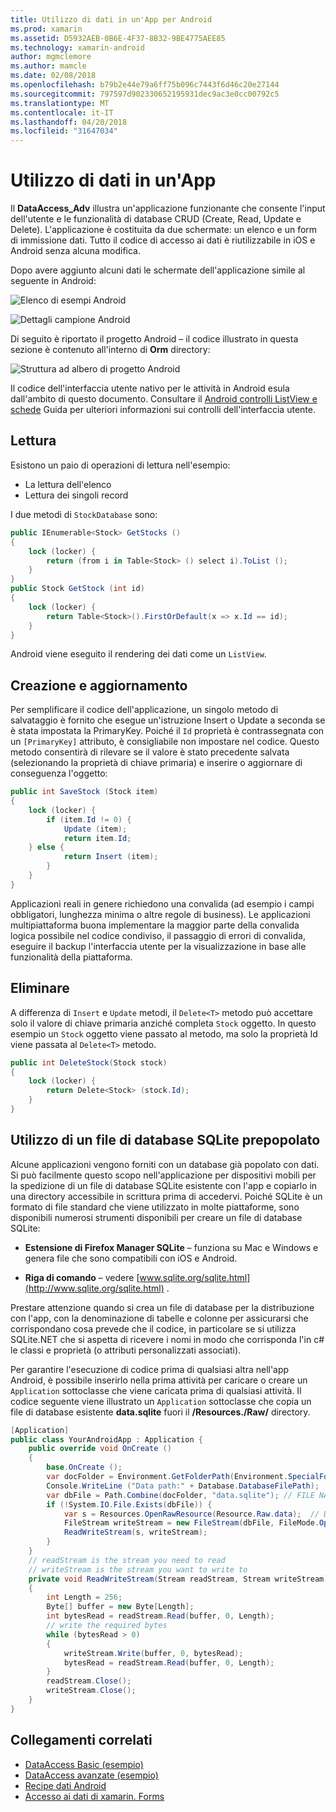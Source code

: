 ```yaml
---
title: Utilizzo di dati in un'App per Android
ms.prod: xamarin
ms.assetid: D5932AEB-0B6E-4F37-8B32-9BE4775AEE85
ms.technology: xamarin-android
author: mgmclemore
ms.author: mamcle
ms.date: 02/08/2018
ms.openlocfilehash: b79b2e44e79a6ff75b096c7443f6d46c20e27144
ms.sourcegitcommit: 797597d902330652195931dec9ac3e0cc00792c5
ms.translationtype: MT
ms.contentlocale: it-IT
ms.lasthandoff: 04/20/2018
ms.locfileid: "31647034"
---
```

# <a name="using-data-in-an-app"></a>Utilizzo di dati in un'App

Il **DataAccess_Adv** illustra un'applicazione funzionante che consente l'input dell'utente e le funzionalità di database CRUD (Create, Read, Update e Delete). L'applicazione è costituita da due schermate: un elenco e un form di immissione dati. Tutto il codice di accesso ai dati è riutilizzabile in iOS e Android senza alcuna modifica.

Dopo avere aggiunto alcuni dati le schermate dell'applicazione simile al seguente in Android:

![Elenco di esempi Android](using-data-in-an-app-images/image11.png "elenco di esempi di Android")

![Dettagli campione Android](using-data-in-an-app-images/image12.png "dettagli campione Android")

Di seguito è riportato il progetto Android &ndash; il codice illustrato in questa sezione è contenuto all'interno di **Orm** directory:

![Struttura ad albero di progetto Android](using-data-in-an-app-images/image14.png "della struttura di progetto Android")

Il codice dell'interfaccia utente nativo per le attività in Android esula dall'ambito di questo documento. Consultare il [Android controlli ListView e schede](~/android/user-interface/layouts/list-view/index.md) Guida per ulteriori informazioni sui controlli dell'interfaccia utente.

## <a name="read"></a>Lettura

Esistono un paio di operazioni di lettura nell'esempio:

-  La lettura dell'elenco
-  Lettura dei singoli record

I due metodi di `StockDatabase` sono:

```csharp
public IEnumerable<Stock> GetStocks ()
{
    lock (locker) {
        return (from i in Table<Stock> () select i).ToList ();
    }
}
public Stock GetStock (int id)
{
    lock (locker) {
        return Table<Stock>().FirstOrDefault(x => x.Id == id);
    }
}
```

Android viene eseguito il rendering dei dati come un `ListView`.

## <a name="create-and-update"></a>Creazione e aggiornamento

Per semplificare il codice dell'applicazione, un singolo metodo di salvataggio è fornito che esegue un'istruzione Insert o Update a seconda se è stata impostata la PrimaryKey. Poiché il `Id` proprietà è contrassegnata con un `[PrimaryKey]` attributo, è consigliabile non impostare nel codice. Questo metodo consentirà di rilevare se il valore è stato precedente salvata (selezionando la proprietà di chiave primaria) e inserire o aggiornare di conseguenza l'oggetto:

```csharp
public int SaveStock (Stock item)
{
    lock (locker) {
        if (item.Id != 0) {
            Update (item);
            return item.Id;
    } else {
            return Insert (item);
        }
    }
}
```

Applicazioni reali in genere richiedono una convalida (ad esempio i campi obbligatori, lunghezza minima o altre regole di business). Le applicazioni multipiattaforma buona implementare la maggior parte della convalida logica possibile nel codice condiviso, il passaggio di errori di convalida, eseguire il backup l'interfaccia utente per la visualizzazione in base alle funzionalità della piattaforma.

## <a name="delete"></a>Eliminare

A differenza di `Insert` e `Update` metodi, il `Delete<T>` metodo può accettare solo il valore di chiave primaria anziché completa `Stock` oggetto. In questo esempio un `Stock` oggetto viene passato al metodo, ma solo la proprietà Id viene passata al `Delete<T>` metodo.

```csharp
public int DeleteStock(Stock stock)
{
    lock (locker) {
        return Delete<Stock> (stock.Id);
    }
}
```

## <a name="using-a-pre-populated-sqlite-database-file"></a>Utilizzo di un file di database SQLite prepopolato

Alcune applicazioni vengono forniti con un database già popolato con dati. Si può facilmente questo scopo nell'applicazione per dispositivi mobili per la spedizione di un file di database SQLite esistente con l'app e copiarlo in una directory accessibile in scrittura prima di accedervi. Poiché SQLite è un formato di file standard che viene utilizzato in molte piattaforme, sono disponibili numerosi strumenti disponibili per creare un file di database SQLite:

-   **Estensione di Firefox Manager SQLite** &ndash; funziona su Mac e Windows e genera file che sono compatibili con iOS e Android.

-   **Riga di comando** &ndash; vedere [www.sqlite.org/sqlite.html](http://www.sqlite.org/sqlite.html) .

Prestare attenzione quando si crea un file di database per la distribuzione con l'app, con la denominazione di tabelle e colonne per assicurarsi che corrispondano cosa prevede che il codice, in particolare se si utilizza SQLite.NET che si aspetta di ricevere i nomi in modo che corrisponda l'in c# le classi e proprietà (o attributi personalizzati associati).

Per garantire l'esecuzione di codice prima di qualsiasi altra nell'app Android, è possibile inserirlo nella prima attività per caricare o creare un `Application` sottoclasse che viene caricata prima di qualsiasi attività. Il codice seguente viene illustrato un `Application` sottoclasse che copia un file di database esistente **data.sqlite** fuori il **/Resources./Raw/** directory.

```csharp
[Application]
public class YourAndroidApp : Application {
    public override void OnCreate ()
    {
        base.OnCreate ();
        var docFolder = Environment.GetFolderPath(Environment.SpecialFolder.Personal);
        Console.WriteLine ("Data path:" + Database.DatabaseFilePath);
        var dbFile = Path.Combine(docFolder, "data.sqlite"); // FILE NAME TO USE WHEN COPIED
        if (!System.IO.File.Exists(dbFile)) {
            var s = Resources.OpenRawResource(Resource.Raw.data);  // DATA FILE RESOURCE ID
            FileStream writeStream = new FileStream(dbFile, FileMode.OpenOrCreate, FileAccess.Write);
            ReadWriteStream(s, writeStream);
        }
    }
    // readStream is the stream you need to read
    // writeStream is the stream you want to write to
    private void ReadWriteStream(Stream readStream, Stream writeStream)
    {
        int Length = 256;
        Byte[] buffer = new Byte[Length];
        int bytesRead = readStream.Read(buffer, 0, Length);
        // write the required bytes
        while (bytesRead > 0)
        {
            writeStream.Write(buffer, 0, bytesRead);
            bytesRead = readStream.Read(buffer, 0, Length);
        }
        readStream.Close();
        writeStream.Close();
    }
}
```


## <a name="related-links"></a>Collegamenti correlati

- [DataAccess Basic (esempio)](https://github.com/xamarin/mobile-samples/tree/master/DataAccess/Basic)
- [DataAccess avanzate (esempio)](https://github.com/xamarin/mobile-samples/tree/master/DataAccess/Advanced)
- [Recipe dati Android](https://developer.xamarin.com/recipes/android/data/)
- [Accesso ai dati di xamarin. Forms](~/xamarin-forms/app-fundamentals/databases.md)
